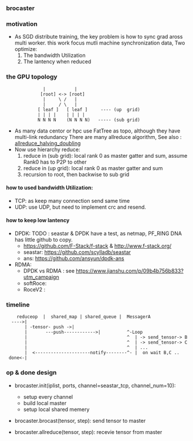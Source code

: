 ###  brocaster

### motivation
- As SGD distribute training, the key problem is how to sync grad aross multi worker.
  this work focus mutli machine synchronization data, Two optimize:
    1. The bandwidth Utilization
    2. The lantency when reduced 

### the GPU topology 
```
              |           |
             [root] <-> [root]
              |     \ /   |
              |     / \   |
            [ leaf ]   [ leaf ]     ---- (up  grid)
            | | | |    | | | |
            N N N N    (N N N N)   ----- (sub grid)
```
- As many data centor or hpc use FatTree as topo, although they have multi-link redundancy
  There are many allreduce algorithm, See also : [allreduce_halving_doubling](https://github.com/facebookincubator/gloo/blob/master/docs/algorithms.md#allreduce_halving_doubling)
- Now use hierarchy reduce:
    1. reduce in (sub grid): local rank 0 as master gatter and sum, assume Rank0 has to P2P to other
    2. reduce in (up grid):  local rank 0 as master gatter and sum
    3. recursion to root, then backwise to sub grid


####  how to used bandwidth Utilization:
- TCP: as keep many connection send same time
- UDP: use UDP, but need to implement crc and resend.

#### how to keep low lantency
- DPDK: TODO :  seastar & DPDK have a test, as netmap, PF_RING DNA has little github to copy.
  - https://github.com/F-Stack/f-stack & http://www.f-stack.org/
  - seastar: https://github.com/scylladb/seastar
  - ans: https://github.com/ansyun/dpdk-ans
- RDMA: 
  - DPDK vs RDMA : see https://www.jianshu.com/p/09b4b756b833?utm_campaign
  - softRoce:
  - RoceV2 :

### timeline

``` 
    reduceop  |  shared_map | shared_queue |  MessagerA      
  ---->|
       | -tensor- push ->|
       |       ---push------------>|          ^-Loop 
       |                                      ^  | -> send_tensor-> B 
       |                                      ^  | -> send_tensor-> C
       |                                      ^  | ...
       |  <---------------------notify--------^- |  on wait B,C ..
 done<-|
``` 

### op & done design
- brocaster.init(iplist, ports, channel=seastar_tcp, channel_num=10): 
   - setup every channel
   - build local master
   - setup local shared memery

- brocaster.brocast(tensor, step): send tensor to master 
- brocaster.allreduce(tensor, step): recevie tensor from master



